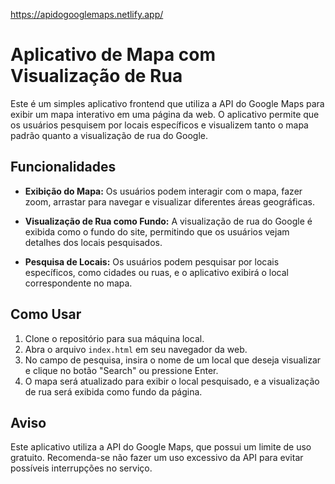  https://apidogooglemaps.netlify.app/

# Aplicativo de Mapa com Visualização de Rua

Este é um simples aplicativo frontend que utiliza a API do Google Maps para exibir um mapa interativo em uma página da web. O aplicativo permite que os usuários pesquisem por locais específicos e visualizem tanto o mapa padrão quanto a visualização de rua do Google.

## Funcionalidades

- **Exibição do Mapa:** Os usuários podem interagir com o mapa, fazer zoom, arrastar para navegar e visualizar diferentes áreas geográficas.
  
- **Visualização de Rua como Fundo:** A visualização de rua do Google é exibida como o fundo do site, permitindo que os usuários vejam detalhes dos locais pesquisados.
  
- **Pesquisa de Locais:** Os usuários podem pesquisar por locais específicos, como cidades ou ruas, e o aplicativo exibirá o local correspondente no mapa.

## Como Usar

1. Clone o repositório para sua máquina local.
2. Abra o arquivo `index.html` em seu navegador da web.
3. No campo de pesquisa, insira o nome de um local que deseja visualizar e clique no botão "Search" ou pressione Enter.
4. O mapa será atualizado para exibir o local pesquisado, e a visualização de rua será exibida como fundo da página.

## Aviso

Este aplicativo utiliza a API do Google Maps, que possui um limite de uso gratuito. Recomenda-se não fazer um uso excessivo da API para evitar possíveis interrupções no serviço.


 
